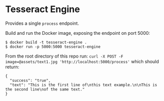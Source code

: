 # Tesseract Engine
Provides a single `process` endpoint.

Build and run the Docker image, exposing the endpoint on port 5000:

```
$ docker build -t tesseract-engine .
$ docker run -p 5000:5000 tesseract-engine
```

From the root directory of this repo run: `curl -X POST -F image=@assets/text1.jpg 'http://localhost:5000/process'` which should return:
```
{
  "success": "true", 
  "text": "This is the first line of\nthis text example.\n\nThis is the second line\nof the same text."
}
```